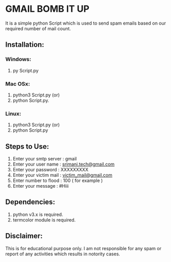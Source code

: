 # GMAIL BOMB IT UP

It is a simple python Script which is used to send spam emails based on our required number of mail count. 

## Installation:

### Windows:

1. py Script.py

### Mac OSx:

1. python3 Script.py (or)
2. python Script.py.

### Linux:

1. python3 Script.py (or)
2. python Script.py

## Steps to Use:

1. Enter your smtp server : gmail
2. Enter your user name : srimani.tech@gmail.com
3. Enter your password : XXXXXXXXX
4. Enter your victim mail : victim_mail@gmail.com
5. Enter number to flood : 100 ( for example )
6. Enter your message : #Hiii

## Dependencies:

1. python v3.x is required.
2. termcolor module is required.

## Disclaimer:

This is for educational purpose only. I am not responsible for any spam or report of any activities which results in notority cases.